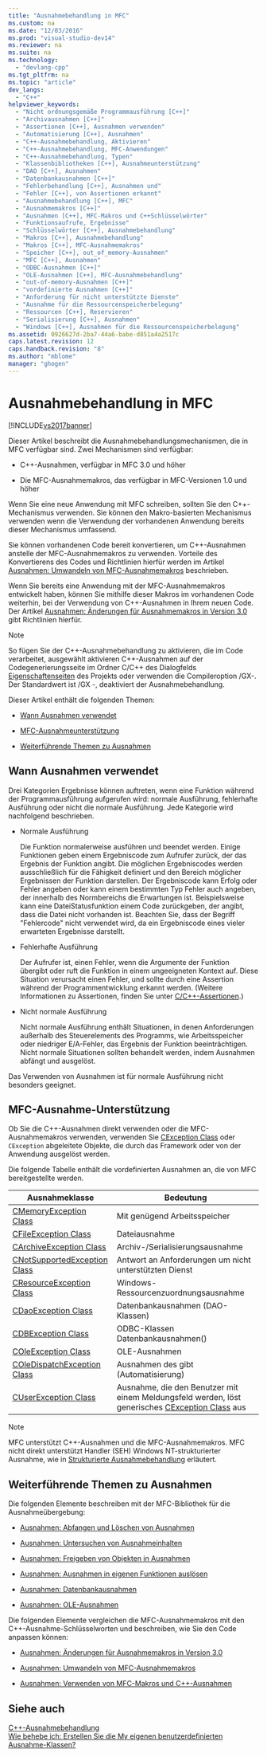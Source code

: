 ```yaml
---
title: "Ausnahmebehandlung in MFC"
ms.custom: na
ms.date: "12/03/2016"
ms.prod: "visual-studio-dev14"
ms.reviewer: na
ms.suite: na
ms.technology: 
  - "devlang-cpp"
ms.tgt_pltfrm: na
ms.topic: "article"
dev_langs: 
  - "C++"
helpviewer_keywords: 
  - "Nicht ordnungsgemäße Programmausführung [C++]"
  - "Archivausnahmen [C++]"
  - "Assertionen [C++], Ausnahmen verwenden"
  - "Automatisierung [C++], Ausnahmen"
  - "C++-Ausnahmebehandlung, Aktivieren"
  - "C++-Ausnahmebehandlung, MFC-Anwendungen"
  - "C++-Ausnahmebehandlung, Typen"
  - "Klassenbibliotheken [C++], Ausnahmeunterstützung"
  - "DAO [C++], Ausnahmen"
  - "Datenbankausnahmen [C++]"
  - "Fehlerbehandlung [C++], Ausnahmen und"
  - "Fehler [C++], von Assertionen erkannt"
  - "Ausnahmebehandlung [C++], MFC"
  - "Ausnahmemakros [C++]"
  - "Ausnahmen [C++], MFC-Makros und C++Schlüsselwörter"
  - "Funktionsaufrufe, Ergebnisse"
  - "Schlüsselwörter [C++], Ausnahmebehandlung"
  - "Makros [C++], Ausnahmebehandlung"
  - "Makros [C++], MFC-Ausnahmemakros"
  - "Speicher [C++], out_of_memory-Ausnahmen"
  - "MFC [C++], Ausnahmen"
  - "ODBC-Ausnahmen [C++]"
  - "OLE-Ausnahmen [C++], MFC-Ausnahmebehandlung"
  - "out-of-memory-Ausnahmen [C++]"
  - "vordefinierte Ausnahmen [C++]"
  - "Anforderung für nicht unterstützte Dienste"
  - "Ausnahme für die Ressourcenspeicherbelegung"
  - "Ressourcen [C++], Reservieren"
  - "Serialisierung [C++], Ausnahmen"
  - "Windows [C++], Ausnahmen für die Ressourcenspeicherbelegung"
ms.assetid: 0926627d-2ba7-44a6-babe-d851a4a2517c
caps.latest.revision: 12
caps.handback.revision: "8"
ms.author: "mblome"
manager: "ghogen"
---
```

# Ausnahmebehandlung in MFC
[!INCLUDE[vs2017banner](../assembler/inline/includes/vs2017banner.md)]

Dieser Artikel beschreibt die Ausnahmebehandlungsmechanismen, die in MFC verfügbar sind.  Zwei Mechanismen sind verfügbar:  
  
-   C\+\+\-Ausnahmen, verfügbar in MFC 3.0 und höher  
  
-   Die MFC\-Ausnahmemakros, das verfügbar in MFC\-Versionen 1.0 und höher  
  
 Wenn Sie eine neue Anwendung mit MFC schreiben, sollten Sie den C\+\+\-Mechanismus verwenden.  Sie können den Makro\-basierten Mechanismus verwenden wenn die Verwendung der vorhandenen Anwendung bereits dieser Mechanismus umfassend.  
  
 Sie können vorhandenen Code bereit konvertieren, um C\+\+\-Ausnahmen anstelle der MFC\-Ausnahmemakros zu verwenden.  Vorteile des Konvertierens des Codes und Richtlinien hierfür werden im Artikel [Ausnahmen: Umwandeln von MFC\-Ausnahmemakros](../mfc/exceptions-converting-from-mfc-exception-macros.md) beschrieben.  
  
 Wenn Sie bereits eine Anwendung mit der MFC\-Ausnahmemakros entwickelt haben, können Sie mithilfe dieser Makros im vorhandenen Code weiterhin, bei der Verwendung von C\+\+\-Ausnahmen in Ihrem neuen Code.  Der Artikel [Ausnahmen: Änderungen für Ausnahmemakros in Version 3.0](../mfc/exceptions-changes-to-exception-macros-in-version-3-0.md) gibt Richtlinien hierfür.  
  
> [!NOTE]
>  So fügen Sie der C\+\+\-Ausnahmebehandlung zu aktivieren, die im Code verarbeitet, ausgewählt aktivieren C\+\+\-Ausnahmen auf der Codegenerierungsseite im Ordner C\/C\+\+ des Dialogfelds [Eigenschaftenseiten](../ide/property-pages-visual-cpp.md) des Projekts oder verwenden die Compileroption \/GX\-.  Der Standardwert ist \/GX \-, deaktiviert der Ausnahmebehandlung.  
  
 Dieser Artikel enthält die folgenden Themen:  
  
-   [Wann Ausnahmen verwendet](#_core_when_to_use_exceptions)  
  
-   [MFC\-Ausnahmeunterstützung](#_core_mfc_exception_support)  
  
-   [Weiterführende Themen zu Ausnahmen](#_core_further_reading_about_exceptions)  
  
##  <a name="_core_when_to_use_exceptions"></a> Wann Ausnahmen verwendet  
 Drei Kategorien Ergebnisse können auftreten, wenn eine Funktion während der Programmausführung aufgerufen wird: normale Ausführung, fehlerhafte Ausführung oder nicht die normale Ausführung.  Jede Kategorie wird nachfolgend beschrieben.  
  
-   Normale Ausführung  
  
     Die Funktion normalerweise ausführen und beendet werden.  Einige Funktionen geben einem Ergebniscode zum Aufrufer zurück, der das Ergebnis der Funktion angibt.  Die möglichen Ergebniscodes werden ausschließlich für die Fähigkeit definiert und den Bereich möglicher Ergebnissen der Funktion darstellen.  Der Ergebniscode kann Erfolg oder Fehler angeben oder kann einem bestimmten Typ Fehler auch angeben, der innerhalb des Normbereichs die Erwartungen ist.  Beispielsweise kann eine DateiStatusfunktion einem Code zurückgeben, der angibt, dass die Datei nicht vorhanden ist.  Beachten Sie, dass der Begriff "Fehlercode" nicht verwendet wird, da ein Ergebniscode eines vieler erwarteten Ergebnisse darstellt.  
  
-   Fehlerhafte Ausführung  
  
     Der Aufrufer ist, einen Fehler, wenn die Argumente der Funktion übergibt oder ruft die Funktion in einem ungeeigneten Kontext auf.  Diese Situation verursacht einen Fehler, und sollte durch eine Assertion während der Programmentwicklung erkannt werden. \(Weitere Informationen zu Assertionen, finden Sie unter [C\/C\+\+\-Assertionen](../Topic/C-C++%20Assertions.md).\)  
  
-   Nicht normale Ausführung  
  
     Nicht normale Ausführung enthält Situationen, in denen Anforderungen außerhalb des Steuerelements des Programms, wie Arbeitsspeicher oder niedriger E\/A\-Fehler, das Ergebnis der Funktion beeinträchtigen.  Nicht normale Situationen sollten behandelt werden, indem Ausnahmen abfängt und ausgelöst.  
  
 Das Verwenden von Ausnahmen ist für normale Ausführung nicht besonders geeignet.  
  
##  <a name="_core_mfc_exception_support"></a> MFC\-Ausnahme\-Unterstützung  
 Ob Sie die C\+\+\-Ausnahmen direkt verwenden oder die MFC\-Ausnahmemakros verwenden, verwenden Sie [CException Class](../mfc/reference/cexception-class.md) oder `CException` abgeleitete Objekte, die durch das Framework oder von der Anwendung ausgelöst werden.  
  
 Die folgende Tabelle enthält die vordefinierten Ausnahmen an, die von MFC bereitgestellte werden.  
  
|Ausnahmeklasse|Bedeutung|  
|--------------------|---------------|  
|[CMemoryException Class](../mfc/reference/cmemoryexception-class.md)|Mit genügend Arbeitsspeicher|  
|[CFileException Class](../mfc/reference/cfileexception-class.md)|Dateiausnahme|  
|[CArchiveException Class](../mfc/reference/carchiveexception-class.md)|Archiv\-\/Serialisierungsausnahme|  
|[CNotSupportedException Class](../mfc/reference/cnotsupportedexception-class.md)|Antwort an Anforderungen um nicht unterstützten Dienst|  
|[CResourceException Class](../mfc/reference/cresourceexception-class.md)|Windows\-Ressourcenzuordnungsausnahme|  
|[CDaoException Class](../mfc/reference/cdaoexception-class.md)|Datenbankausnahmen \(DAO\-Klassen\)|  
|[CDBException Class](../mfc/reference/cdbexception-class.md)|ODBC\-Klassen Datenbankausnahmen\(\)|  
|[COleException Class](../mfc/reference/coleexception-class.md)|OLE\-Ausnahmen|  
|[COleDispatchException Class](../mfc/reference/coledispatchexception-class.md)|Ausnahmen des gibt \(Automatisierung\)|  
|[CUserException Class](../mfc/reference/cuserexception-class.md)|Ausnahme, die den Benutzer mit einem Meldungsfeld werden, löst generisches [CException Class](../mfc/reference/cexception-class.md) aus|  
  
> [!NOTE]
>  MFC unterstützt C\+\+\-Ausnahmen und die MFC\-Ausnahmemakros.  MFC nicht direkt unterstützt Handler \(SEH\) Windows NT\-strukturierter Ausnahme, wie in [Strukturierte Ausnahmebehandlung](http://msdn.microsoft.com/library/windows/desktop/ms680657) erläutert.  
  
##  <a name="_core_further_reading_about_exceptions"></a> Weiterführende Themen zu Ausnahmen  
 Die folgenden Elemente beschreiben mit der MFC\-Bibliothek für die Ausnahmeübergebung:  
  
-   [Ausnahmen: Abfangen und Löschen von Ausnahmen](../mfc/exceptions-catching-and-deleting-exceptions.md)  
  
-   [Ausnahmen: Untersuchen von Ausnahmeinhalten](../mfc/exceptions-examining-exception-contents.md)  
  
-   [Ausnahmen: Freigeben von Objekten in Ausnahmen](../mfc/exceptions-freeing-objects-in-exceptions.md)  
  
-   [Ausnahmen: Ausnahmen in eigenen Funktionen auslösen](../mfc/exceptions-throwing-exceptions-from-your-own-functions.md)  
  
-   [Ausnahmen: Datenbankausnahmen](../mfc/exceptions-database-exceptions.md)  
  
-   [Ausnahmen: OLE\-Ausnahmen](../mfc/exceptions-ole-exceptions.md)  
  
 Die folgenden Elemente vergleichen die MFC\-Ausnahmemakros mit den C\+\+\-Ausnahme\-Schlüsselworten und beschreiben, wie Sie den Code anpassen können:  
  
-   [Ausnahmen: Änderungen für Ausnahmemakros in Version 3.0](../mfc/exceptions-changes-to-exception-macros-in-version-3-0.md)  
  
-   [Ausnahmen: Umwandeln von MFC\-Ausnahmemakros](../mfc/exceptions-converting-from-mfc-exception-macros.md)  
  
-   [Ausnahmen: Verwenden von MFC\-Makros und C\+\+\-Ausnahmen](../mfc/exceptions-using-mfc-macros-and-cpp-exceptions.md)  
  
## Siehe auch  
 [C\+\+\-Ausnahmebehandlung](../cpp/cpp-exception-handling.md)   
 [Wie behebe ich: Erstellen Sie die My eigenen benutzerdefinierten Ausnahme\-Klassen?](http://go.microsoft.com/fwlink/?LinkId=128045)